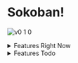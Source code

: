 <!-- markdownlint-disable MD026 MD033 -->
# Sokoban!

![v0 1 0](https://github.com/user-attachments/assets/41fca0ff-708b-4dd3-afb9-a564141d6d99)

<details>
  <summary>Features Right Now</summary>
  <br>

  Level Selector @Mar 14 10:33 AM
  ![level-selector](https://github.com/user-attachments/assets/4814009f-c731-4b14-b924-9e37708f6a22)

  Level Editor @Mar 16 05:30 PM
  ![level-editor-basic](https://github.com/user-attachments/assets/0d838d43-f66e-4366-ac1a-60ffcf3efcda)

</details>

<details>
  <summary>Features Todo</summary>

- [ ] [ENIGMASH by Jack Lance](https://jacklance.github.io/PuzzleScript/play.html?p=cfdcc6e23f1fb3e9de2fd42fafaf4d4c)

</details>
